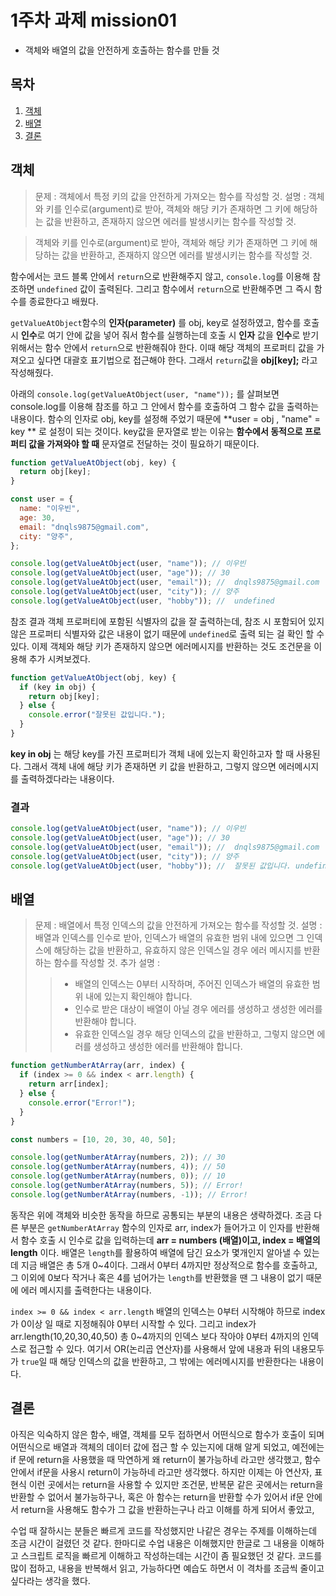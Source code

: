 # 1주차 과제 mission01

- 객체와 배열의 값을 안전하게 호출하는 함수를 만들 것

## 목차

1. [객체](#객체)
2. [배열](#배열)
3. [결론](#결론)

## 객체

> 문제 : 객체에서 특정 키의 값을 안전하게 가져오는 함수를 작성할 것.
> 설명 : 객체와 키를 인수로(argument)로 받아, 객체와 해당 키가 존재하면 그 키에 해당하는 값을 반환하고, 존재하지 않으면 에러를 발생시키는 함수를 작성할 것.

> 객체와 키를 인수로(argument)로 받아, 객체와 해당 키가 존재하면 그 키에 해당하는 값을 반환하고, 존재하지 않으면 에러를 발생시키는 함수를 작성할 것.

함수에서는 코드 블록 안에서 `return`으로 반환해주지 않고, `console.log`를 이용해 참조하면 `undefined` 값이 출력된다. 그리고 함수에서 `return`으로 반환해주면 그 즉시 함수를 종료한다고 배웠다.

`getValueAtObject`함수의 **인자(parameter)** 를 obj, key로 설정하였고, 함수를 호출 시 **인수**로 여기 안에 값을 넣어 줘서 함수를 실행하는데 호출 시 **인자** 값을 **인수**로 받기 위해서는 함수 안에서 `return`으로 반환해줘야 한다. 이때 해당 객체의 프로퍼티 값을 가져오고 싶다면 대괄호 표기법으로 접근해야 한다. 그래서 `return`값을 **obj[key];** 라고 작성해줬다.

아래의 `console.log(getValueAtObject(user, "name"));` 를 살펴보면 console.log를 이용해 참조를 하고 그 안에서 함수를 호출하여 그 함수 값을 출력하는 내용이다. 함수의 인자로 obj, key를 설정해 주었기 때문에 **user = obj , "name" = key ** 로 설정이 되는 것이다. key값을 문자열로 받는 이유는 **함수에서 동적으로 프로퍼티 값을 가져와야 할 때** 문자열로 전달하는 것이 필요하기 때문이다.

```javascript
function getValueAtObject(obj, key) {
  return obj[key];
}

const user = {
  name: "이우빈",
  age: 30,
  email: "dnqls9875@gmail.com",
  city: "양주",
};

console.log(getValueAtObject(user, "name")); // 이우빈
console.log(getValueAtObject(user, "age")); // 30
console.log(getValueAtObject(user, "email")); //  dnqls9875@gmail.com
console.log(getValueAtObject(user, "city")); // 양주
console.log(getValueAtObject(user, "hobby")); //  undefined
```

참조 결과 객체 프로퍼티에 포함된 식별자의 값을 잘 출력하는데, 참조 시 포함되어 있지 않은 프로퍼티 식별자와 값은 내용이 없기 때문에 `undefined`로 출력 되는 걸 확인 할 수 있다. 이제 객체와 해당 키가 존재하지 않으면 에러메시지를 반환하는 것도 조건문을 이용해 추가 시켜보겠다.

```javascript
function getValueAtObject(obj, key) {
  if (key in obj) {
    return obj[key];
  } else {
    console.error("잘못된 값입니다.");
  }
}
```

**key in obj** 는 해당 key를 가진 프로퍼티가 객체 내에 있는지 확인하고자 할 때 사용된다. 그래서 객체 내에 해당 키가 존재하면 키 값을 반환하고, 그렇지 않으면 에러메시지를 출력하겠다라는 내용이다.

### 결과

```javascript
console.log(getValueAtObject(user, "name")); // 이우빈
console.log(getValueAtObject(user, "age")); // 30
console.log(getValueAtObject(user, "email")); //  dnqls9875@gmail.com
console.log(getValueAtObject(user, "city")); // 양주
console.log(getValueAtObject(user, "hobby")); //  잘못된 값입니다. undefined
```

## 배열

> 문제 : 배열에서 특정 인덱스의 값을 안전하게 가져오는 함수를 작성할 것.
> 설명 : 배열과 인덱스를 인수로 받아, 인덱스가 배열의 유효한 범위 내에 있으면 그 인덱스에 해당하는 값을 반환하고, 유효하지 않은 인덱스일 경우 에러 메시지를 반환하는 함수를 작성할 것.
> 추가 설명 :
>
> > - 배열의 인덱스는 0부터 시작하며, 주어진 인덱스가 배열의 유효한 범위 내에 있는지 확인해야 합니다.
> > - 인수로 받은 대상이 배열이 아닐 경우 에러를 생성하고 생성한 에러를 반환해야 합니다.
> > - 유효한 인덱스일 경우 해당 인덱스의 값을 반환하고, 그렇지 않으면 에러를 생성하고 생성한 에러를 반환해야 합니다.

```javascript
function getNumberAtArray(arr, index) {
  if (index >= 0 && index < arr.length) {
    return arr[index];
  } else {
    console.error("Error!");
  }
}

const numbers = [10, 20, 30, 40, 50];

console.log(getNumberAtArray(numbers, 2)); // 30
console.log(getNumberAtArray(numbers, 4)); // 50
console.log(getNumberAtArray(numbers, 0)); // 10
console.log(getNumberAtArray(numbers, 5)); // Error!
console.log(getNumberAtArray(numbers, -1)); // Error!
```

동작은 위에 객체와 비슷한 동작을 하므로 공통되는 부분의 내용은 생략하겠다. 조금 다른 부분은 `getNumberAtArray` 함수의 인자로 arr, index가 들어가고 이 인자를 반환해서 함수 호출 시 인수로 값을 입력하는데 **arr = numbers (배열)이고, index = 배열의 length** 이다. 배열은 `length`를 활용하여 배열에 담긴 요소가 몇개인지 알아낼 수 있는데 지금 배열은 총 5개 0~4이다. 그래서 0부터 4까지만 정상적으로 함수를 호출하고, 그 이외에 0보다 작거나 혹은 4를 넘어가는 `length`를 반환했을 땐 그 내용이 없기 때문에 에러 메시지를 출력한다는 내용이다.

`index >= 0 && index < arr.length` 배열의 인덱스는 0부터 시작해야 하므로 index가 0이상 일 때로 지정해줘야 0부터 시작할 수 있다. 그리고 index가 arr.length(10,20,30,40,50) 총 0~4까지의 인덱스 보다 작아야 0부터 4까지의 인덱스로 접근할 수 있다. 여기서 OR(논리곱 연산자)를 사용해서 앞에 내용과 뒤의 내용모두가 `true`일 때 해당 인덱스의 값을 반환하고, 그 밖에는 에러메시지를 반환한다는 내용이다.

## 결론

아직은 익숙하지 않은 함수, 배열, 객체를 모두 접하면서 어떤식으로 함수가 호출이 되며 어떤식으로 배열과 객체의 데이터 값에 접근 할 수 있는지에 대해 알게 되었고, 예전에는 if 문에 return을 사용했을 때 막연하게 왜 return이 불가능하네 라고만 생각했고, 함수안에서 if문을 사용시 return이 가능하네 라고만 생각했다. 하지만 이제는 아 연산자, 표현식 이런 곳에서는 return을 사용할 수 있지만 조건문, 반복문 같은 곳에서는 return을 반환할 수 없어서 불가능하구나, 혹은 아 함수는 return을 반환할 수가 있어서 if문 안에서 return을 사용해도 함수가 그 값을 반환하는구나 라고 이해를 하게 되어서 좋았고,

수업 때 잘하시는 분들은 빠르게 코드를 작성했지만 나같은 경우는 주제를 이해하는데 조금 시간이 걸렸던 것 같다. 한마디로 수업 내용은 이해했지만 한글로 그 내용을 이해하고 스크립트 로직을 빠르게 이해하고 작성하는데는 시간이 좀 필요했던 것 같다. 코드를 많이 접하고, 내용을 반복해서 읽고, 가능하다면 예습도 하면서 이 격차를 조금씩 줄이고 싶다라는 생각을 했다.
